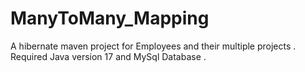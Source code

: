 # ManyToMany_Mapping
A hibernate maven project for Employees and their multiple projects . Required Java version 17 and MySql Database . 
